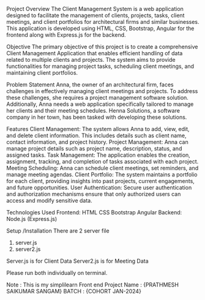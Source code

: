 Project Overview
The Client Management System is a web application designed to facilitate the management of clients, projects, tasks, client meetings, and client portfolios for architectural firms and similar businesses. This application is developed using HTML, CSS, Bootstrap, Angular for the frontend along with Express.js for the backend.

Objective
The primary objective of this project is to create a comprehensive Client Management Application that enables efficient handling of data related to multiple clients and projects. The system aims to provide functionalities for managing project tasks, scheduling client meetings, and maintaining client portfolios.

Problem Statement
Anna, the owner of an architectural firm, faces challenges in effectively managing client meetings and projects. To address these challenges, she requires a project management software solution. Additionally, Anna needs a web application specifically tailored to manage her clients and their meeting schedules. Henna Solutions, a software company in her town, has been tasked with developing these solutions.

Features
Client Management: The system allows Anna to add, view, edit, and delete client information. This includes details such as client name, contact information, and project history.
Project Management: Anna can manage project details such as project name, description, status, and assigned tasks.
Task Management: The application enables the creation, assignment, tracking, and completion of tasks associated with each project.
Meeting Scheduling: Anna can schedule client meetings, set reminders, and manage meeting agendas.
Client Portfolio: The system maintains a portfolio for each client, providing insights into past projects, current engagements, and future opportunities.
User Authentication: Secure user authentication and authorization mechanisms ensure that only authorized users can access and modify sensitive data.

Technologies Used
Frontend:
HTML
CSS
Bootstrap
Angular
Backend:
Node.js (Express.js)

Setup /Installation
There are 2 server file 
1. server.js 
2. server2.js 

Server.js is for Client Data 
Server2.js is for Meeting Data

Please run both individually on terminal.

Note : This is my simplilearn Front end Project
Name : {PRATHMESH SAIKUMAR SANGAM}
BATCH : {COHORT JAN-2024}
